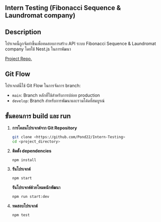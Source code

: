 ## Intern Testing (Fibonacci Sequence & Laundromat company)

## Description
โปรเจคนี้ถูกจัดทำขึ้นเพื่อทดสอบการสร้าง API ระบบ Fibonacci Sequence & Laundromat company โดยใช้ Nest.js ในการพัฒนา

[Project Repo.](https://github.com/Pond22/Intern-Testing)

## Git Flow

โปรเจกต์นี้ใช้ Git Flow ในการจัดการ branch:
- `main`: Branch หลักที่ใช้สำหรับการปล่อย production
- `develop`: Branch สำหรับการพัฒนาและรวมโค้ดที่สมบูรณ์


## ขั้นตอนการ build และ run

1. **การโคลนโปรเจกต์จาก Git Repository**
    ```bash
    git clone <https://github.com/Pond22/Intern-Testing>
    cd <project_directory>
    ```

2. **ติดตั้ง dependencies** 
    ```bash
    npm install
    ```

3. **รันโปรเจกต์** 
    ```bash
    npm start
    ```
      **รันโปรเจกต์ด้วยโหมดนักพัฒนา**
    ```bash
    npm run start:dev
    ```
4. **ทดสอบโปรเจกต์**
    ```bash
    npm test


